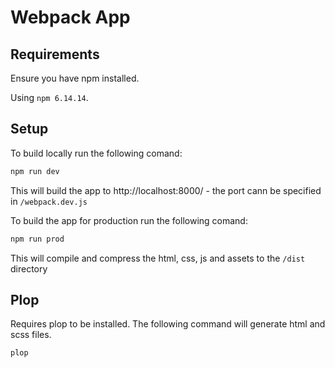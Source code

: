 # Webpack App

## Requirements

Ensure you have npm installed.

Using `npm 6.14.14`.

## Setup

To build locally run the following comand:

```bash
npm run dev
```

This will build the app to http://localhost:8000/ - the port cann be specified in `/webpack.dev.js`

To build the app for production run the following comand:

```bash
npm run prod
```

This will compile and compress the html, css, js and assets to the `/dist` directory

## Plop

Requires plop to be installed. The following command will generate html and scss files.

```bash
plop
```
